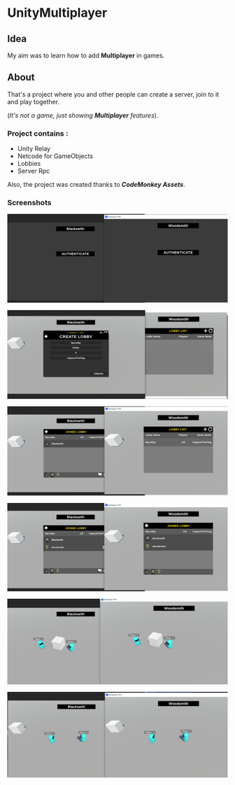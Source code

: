 # UnityMultiplayer
## Idea
My aim was to learn how to add **Multiplayer** in games. 

## About
That's a project where you and other people can create a server, join to it and play together. 

(*It's not a game, just showing **Multiplayer** features*).


### Project contains : 
* Unity Relay
* Netcode for GameObjects
* Lobbies
* Server Rpc

Also, the project was created thanks to ***CodeMonkey Assets***.

### Screenshots
<img src = "Assets/Asset Packs/Screenshots/Menu.png"> </img>

<img src = "Assets/Asset Packs/Screenshots/CreateLobby.png"> </img>

<img src = "Assets/Asset Packs/Screenshots/LobbyList.png"> </img>

<img src = "Assets/Asset Packs/Screenshots/Lobby.png"> </img>

<img src = "Assets/Asset Packs/Screenshots/InGame2.png"> </img>

<img src = "Assets/Asset Packs/Screenshots/InGame.png"> </img>
